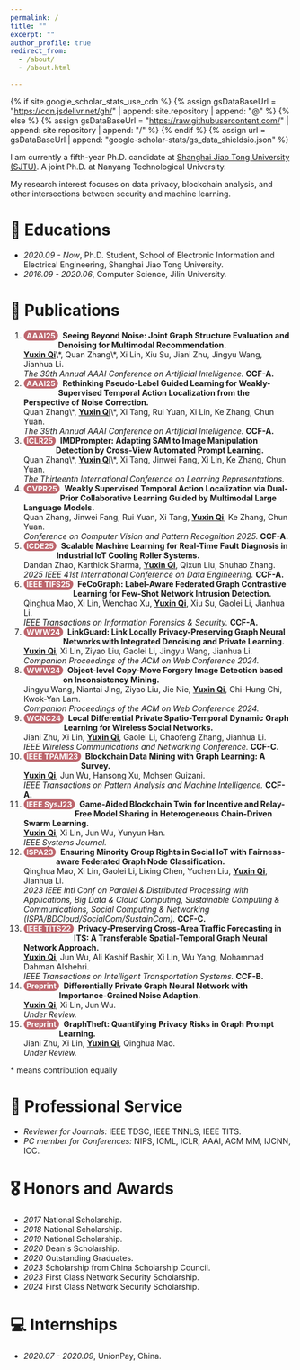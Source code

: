 ```yaml
---
permalink: /
title: ""
excerpt: ""
author_profile: true
redirect_from: 
  - /about/
  - /about.html

---
```


<style>
.pubtitle{
    background: #BD666D;
    color: white;
    font-size: 13.5px;
    padding: 1px 5px 1px 5px;
    border-radius: 10px;
    float: left;
    font-weight: bold;
}
.font-bold{
    font-weight:bold;
}
</style>


{% if site.google_scholar_stats_use_cdn %}
{% assign gsDataBaseUrl = "https://cdn.jsdelivr.net/gh/" | append: site.repository | append: "@" %}
{% else %}
{% assign gsDataBaseUrl = "https://raw.githubusercontent.com/" | append: site.repository | append: "/" %}
{% endif %}
{% assign url = gsDataBaseUrl | append: "google-scholar-stats/gs_data_shieldsio.json" %}

<span class='anchor' id='about-me'></span>

I am currently a fifth-year Ph.D. candidate at [Shanghai Jiao Tong University (SJTU)](https://en.sjtu.edu.cn/). A joint Ph.D. at Nanyang Technological University.

My research interest focuses on data privacy, blockchain analysis, and other intersections between security and machine learning. 

# 📖 Educations

- *2020.09 - Now*, Ph.D. Student, School of Electronic Information and Electrical Engineering, Shanghai Jiao Tong University. 
- *2016.09 - 2020.06*, Computer Science, Jilin University. 

<span class='anchor' id='publications'></span>

# 📝 Publications 

1. <div class="pubtitle">AAAI25</div> &nbsp; <b>Seeing Beyond Noise: Joint Graph Structure Evaluation and Denoising for Multimodal Recommendation.</b> <br /> <u><b>Yuxin Qi</b></u>\*, Quan Zhang\*, Xi Lin, Xiu Su, Jiani Zhu, Jingyu Wang, Jianhua Li. <br /> <i>The 39th Annual AAAI Conference on Artificial Intelligence.</i> <b>CCF-A.</b>

2. <div class="pubtitle">AAAI25</div> &nbsp; <b>Rethinking Pseudo-Label Guided Learning for Weakly-Supervised Temporal Action Localization from the Perspective of Noise Correction.</b> <br /> Quan Zhang\*, <u><b>Yuxin Qi</b></u>\*, Xi Tang, Rui Yuan, Xi Lin, Ke Zhang, Chun Yuan. <br /> <i>The 39th Annual AAAI Conference on Artificial Intelligence.</i> <b>CCF-A.</b>

3. <div class="pubtitle">ICLR25</div> &nbsp; <b>IMDPrompter: Adapting SAM to Image Manipulation Detection by Cross-View Automated Prompt Learning.</b> <br /> Quan Zhang\*, <u><b>Yuxin Qi</b></u>\*, Xi Tang, Jinwei Fang, Xi Lin, Ke Zhang, Chun Yuan. <br /> <i>The Thirteenth International Conference on Learning Representations.</i>

4. <div class="pubtitle">CVPR25</div> &nbsp; <b>Weakly Supervised Temporal Action Localization via Dual-Prior Collaborative Learning Guided by Multimodal Large Language Models.</b> <br /> Quan Zhang, Jinwei Fang, Rui Yuan, Xi Tang, <u><b>Yuxin Qi</b></u>, Ke Zhang, Chun Yuan. <br /> <i>Conference on Computer Vision and Pattern Recognition 2025.</i> <b>CCF-A.</b>

5. <div class="pubtitle">ICDE25</div> &nbsp; <b>Scalable Machine Learning for Real-Time Fault Diagnosis in Industrial IoT Cooling Roller Systems.</b> <br /> Dandan Zhao, Karthick Sharma, <u><b>Yuxin Qi</b></u>, Qixun Liu, Shuhao Zhang. <br /> <i>2025 IEEE 41st International Conference on Data Engineering.</i> <b>CCF-A.</b>

6. <div class="pubtitle">IEEE TIFS25</div> &nbsp; <b>FeCoGraph: Label-Aware Federated Graph Contrastive Learning for Few-Shot Network Intrusion Detection. </b> <br /> Qinghua Mao, Xi Lin, Wenchao Xu, <u><b>Yuxin Qi</b></u>, Xiu Su, Gaolei Li, Jianhua Li. <br /> <i>IEEE Transactions on Information Forensics & Security.</i> <b>CCF-A.</b>

7. <div class="pubtitle">WWW24</div> &nbsp; <b>LinkGuard: Link Locally Privacy-Preserving Graph Neural Networks with Integrated Denoising and Private Learning.</b> <br /> <u><b>Yuxin Qi</b></u>, Xi Lin, Ziyao Liu, Gaolei Li, Jingyu Wang, Jianhua Li. <br /> <i>Companion Proceedings of the ACM on Web Conference 2024.</i>

8. <div class="pubtitle">WWW24</div> &nbsp; <b>Object-level Copy-Move Forgery Image Detection based on Inconsistency Mining.</b> <br /> Jingyu Wang, Niantai Jing, Ziyao Liu, Jie Nie, <u><b>Yuxin Qi</b></u>, Chi-Hung Chi, Kwok-Yan Lam. <br /> <i>Companion Proceedings of the ACM on Web Conference 2024.</i>

9. <div class="pubtitle">WCNC24</div> &nbsp; <b>Local Differential Private Spatio-Temporal Dynamic Graph Learning for Wireless Social Networks. </b> <br /> Jiani Zhu, Xi Lin, <u><b>Yuxin Qi</b></u>, Gaolei Li, Chaofeng Zhang, Jianhua Li. <br /> <i>IEEE Wireless Communications and Networking Conference.</i> <b>CCF-C.</b>

10. <div class="pubtitle">IEEE TPAMI23</div> &nbsp; <b>Blockchain Data Mining with Graph Learning: A Survey.</b> <br /> <u><b>Yuxin Qi</b></u>, Jun Wu, Hansong Xu, Mohsen Guizani. <br /> <i>IEEE Transactions on Pattern Analysis and Machine Intelligence.</i> <b>CCF-A.</b>

11. <div class="pubtitle">IEEE SysJ23</div> &nbsp; <b>Game-Aided Blockchain Twin for Incentive and Relay-Free Model Sharing in Heterogeneous Chain-Driven Swarm Learning.</b> <br /> <u><b>Yuxin Qi</b></u>, Xi Lin, Jun Wu, Yunyun Han. <br /> <i>IEEE Systems Journal.</i>

12. <div class="pubtitle">ISPA23</div> &nbsp; <b>Ensuring Minority Group Rights in Social IoT with Fairness-aware Federated Graph Node Classification. </b> <br /> Qinghua Mao, Xi Lin, Gaolei Li, Lixing Chen, Yuchen Liu, <u><b>Yuxin Qi</b></u>, Jianhua Li. <br /> <i>2023 IEEE Intl Conf on Parallel & Distributed Processing with Applications, Big Data & Cloud Computing, Sustainable Computing & Communications, Social Computing & Networking (ISPA/BDCloud/SocialCom/SustainCom).</i> <b>CCF-C.</b>

13. <div class="pubtitle">IEEE TITS22</div> &nbsp; <b>Privacy-Preserving Cross-Area Traffic Forecasting in ITS: A Transferable Spatial-Temporal Graph Neural Network Approach.</b> <br /> <u><b>Yuxin Qi</b></u>, Jun Wu, Ali Kashif Bashir, Xi Lin, Wu Yang, Mohammad Dahman Alshehri. <br /> <i>IEEE Transactions on Intelligent Transportation Systems.</i> <b>CCF-B.</b>

14. <div class="pubtitle">Preprint</div> &nbsp; <b>Differentially Private Graph Neural Network with Importance-Grained Noise Adaption. </b> <br /> <u><b>Yuxin Qi</b></u>, Xi Lin, Jun Wu. <br /> <i>Under Review.</i>

15. <div class="pubtitle">Preprint</div> &nbsp; <b>GraphTheft: Quantifying Privacy Risks in Graph Prompt Learning. </b> <br /> Jiani Zhu, Xi Lin, <u><b>Yuxin Qi</b></u>, Qinghua Mao. <br /> <i>Under Review.</i>

\* means contribution equally

# 💬 Professional Service

- *Reviewer for Journals:* IEEE TDSC, IEEE TNNLS, IEEE TITS.
- *PC member for Conferences:* NIPS, ICML, ICLR, AAAI, ACM MM, IJCNN, ICC. 

# 🎖 Honors and Awards

- *2017* National Scholarship. 
- *2018* National Scholarship.
- *2019* National Scholarship.
- *2020* Dean's Scholarship.
- *2020* Outstanding Graduates.
- *2023* Scholarship from China Scholarship Council.
- *2023* First Class Network Security Scholarship.
- *2024* First Class Network Security Scholarship.


# 💻 Internships

- *2020.07 - 2020.09*, UnionPay, China.

